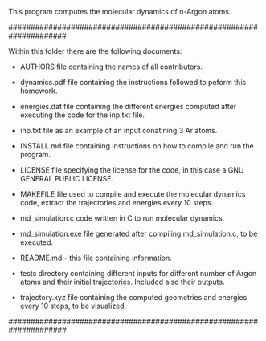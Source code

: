 This program computes the molecular dynamics of n-Argon atoms. 

#####################################################################

Within this folder there are the following documents:

- AUTHORS file containing the names of all contributors.

- dynamics.pdf file containing the instructions followed to peform this homework.

- energies.dat file containing the different energies computed after executing the code for the inp.txt file.

- inp.txt file as an example of an input conatining 3 Ar atoms.

- INSTALL.md file containing instructions on how to compile and run the program.

- LICENSE file specifying the license for the code, in this case a GNU GENERAL PUBLIC LICENSE. 

- MAKEFILE file used to compile and execute the molecular dynamics code, extract the trajectories and energies every 10 steps.

- md_simulation.c code written in C to run molecular dynamics. 

- md_simulation.exe file generated after compiling md_simulation.c, to be executed.

- README.md - this file containing information.

- tests directory containing different inputs for different number of Argon atoms and their initial trajectories. Included also their outputs.

- trajectory.xyz file containing the computed geometries and energies every 10 steps, to be visualized.


#####################################################################

